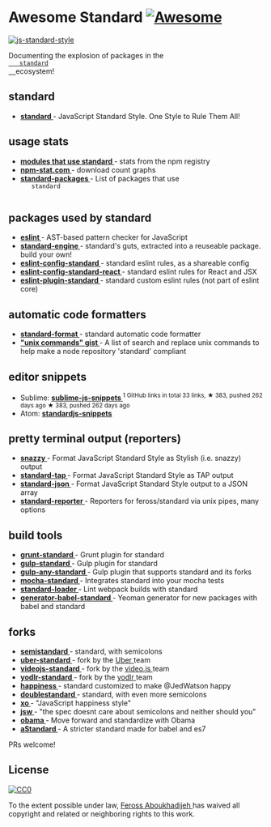 <h1>
 Awesome Standard
 <a href="https://github.com/sindresorhus/awesome">
  <img alt="Awesome" src="https://cdn.rawgit.com/sindresorhus/awesome/d7305f38d29fed78fa85652e3a63e154dd8e8829/media/badge.svg"/>
 </a>
</h1>
<p>
 <a href="https://github.com/feross/standard">
  <img alt="js-standard-style" src="https://cdn.rawgit.com/feross/standard/master/badge.svg"/>
 </a>
</p>
<p>
 Documenting the explosion of packages in the
 <a href="https://github.com/feross/standard">
  <code>
   standard
  </code>
 </a>
 ecosystem!
</p>
<h2>
 standard
</h2>
<ul>
 <li>
  <strong>
   <a href="https://www.npmjs.com/package/standard">
    standard
   </a>
  </strong>
  - JavaScript Standard Style. One Style to Rule Them All!
 </li>
</ul>
<h2>
 usage stats
</h2>
<ul>
 <li>
  <strong>
   <a href="https://gist.github.com/feross/e0882df2fe673d6ce064">
    modules that use standard
   </a>
  </strong>
  - stats from the npm registry
 </li>
 <li>
  <strong>
   <a href="http://npm-stat.com/charts.html?package=standard&author=&from=&to=">
    npm-stat.com
   </a>
  </strong>
  - download count graphs
 </li>
 <li>
  <strong>
   <a href="https://npmjs.com/package/standard-packages">
    standard-packages
   </a>
  </strong>
  - List of packages that use
  <code>
   standard
  </code>
 </li>
</ul>
<h2>
 packages used by standard
</h2>
<ul>
 <li>
  <strong>
   <a href="https://www.npmjs.com/package/eslint">
    eslint
   </a>
  </strong>
  - AST-based pattern checker for JavaScript
 </li>
 <li>
  <strong>
   <a href="https://www.npmjs.com/package/standard-engine">
    standard-engine
   </a>
  </strong>
  - standard's guts, extracted into a reuseable package. build your own!
 </li>
 <li>
  <strong>
   <a href="https://www.npmjs.com/package/eslint-config-standard">
    eslint-config-standard
   </a>
  </strong>
  - standard eslint rules, as a shareable config
 </li>
 <li>
  <strong>
   <a href="https://www.npmjs.com/package/eslint-config-standard-react">
    eslint-config-standard-react
   </a>
  </strong>
  - standard eslint rules for React and JSX
 </li>
 <li>
  <strong>
   <a href="https://www.npmjs.com/package/eslint-plugin-standard">
    eslint-plugin-standard
   </a>
  </strong>
  - standard custom eslint rules (not part of eslint core)
 </li>
</ul>
<h2>
 automatic code formatters
</h2>
<ul>
 <li>
  <strong>
   <a href="https://www.npmjs.com/package/standard-format">
    standard-format
   </a>
  </strong>
  - standard automatic code formatter
 </li>
 <li>
  <strong>
   <a href="https://gist.github.com/watson/453fc63cace521fcdadc">
    "unix commands" gist
   </a>
  </strong>
  - A list of search and replace unix commands to help make a node repository 'standard' compliant
 </li>
</ul>
<h2>
 editor snippets
</h2>
<ul>
 <li>
  Sublime:
  <strong>
   <a href="https://github.com/jprichardson/sublime-js-snippets">
    sublime-js-snippets
   </a>
  </strong>
  <sup>
   1 GitHub links in total 33 links, ★ 383, pushed 262 days ago
  </sup>
  <sup>
   &#9733 383, pushed 262 days ago
  </sup>
 </li>
 <li>
  Atom:
  <strong>
   <a href="https://atom.io/packages/standardjs-snippets">
    standardjs-snippets
   </a>
  </strong>
 </li>
</ul>
<h2>
 pretty terminal output (reporters)
</h2>
<ul>
 <li>
  <strong>
   <a href="https://www.npmjs.com/package/snazzy">
    snazzy
   </a>
  </strong>
  - Format JavaScript Standard Style as Stylish (i.e. snazzy) output
 </li>
 <li>
  <strong>
   <a href="https://www.npmjs.com/package/standard-tap">
    standard-tap
   </a>
  </strong>
  - Format JavaScript Standard Style as TAP output
 </li>
 <li>
  <strong>
   <a href="https://www.npmjs.com/package/standard-json">
    standard-json
   </a>
  </strong>
  - Format JavaScript Standard Style output to a JSON array
 </li>
 <li>
  <strong>
   <a href="https://www.npmjs.com/package/standard-reporter">
    standard-reporter
   </a>
  </strong>
  - Reporters for feross/standard via unix pipes, many options
 </li>
</ul>
<h2>
 build tools
</h2>
<ul>
 <li>
  <strong>
   <a href="https://www.npmjs.com/package/grunt-standard">
    grunt-standard
   </a>
  </strong>
  - Grunt plugin for standard
 </li>
 <li>
  <strong>
   <a href="https://www.npmjs.com/package/gulp-standard">
    gulp-standard
   </a>
  </strong>
  - Gulp plugin for standard
 </li>
 <li>
  <strong>
   <a href="https://www.npmjs.com/package/gulp-any-standard">
    gulp-any-standard
   </a>
  </strong>
  - Gulp plugin that supports standard and its forks
 </li>
 <li>
  <strong>
   <a href="https://www.npmjs.com/package/mocha-standard">
    mocha-standard
   </a>
  </strong>
  - Integrates standard into your mocha tests
 </li>
 <li>
  <strong>
   <a href="https://www.npmjs.com/package/standard-loader">
    standard-loader
   </a>
  </strong>
  - Lint webpack builds with standard
 </li>
 <li>
  <strong>
   <a href="https://www.npmjs.com/package/generator-babel-standard">
    generator-babel-standard
   </a>
  </strong>
  - Yeoman generator for new packages with babel and standard
 </li>
</ul>
<h2>
 forks
</h2>
<ul>
 <li>
  <strong>
   <a href="https://www.npmjs.com/package/semistandard">
    semistandard
   </a>
  </strong>
  - standard, with semicolons
 </li>
 <li>
  <strong>
   <a href="https://www.npmjs.com/package/uber-standard">
    uber-standard
   </a>
  </strong>
  - fork by the
  <a href="https://www.uber.com/">
   Uber
  </a>
  team
 </li>
 <li>
  <strong>
   <a href="https://www.npmjs.com/package/videojs-standard">
    videojs-standard
   </a>
  </strong>
  - fork by the
  <a href="https://github.com/videojs/video.js">
   video.js
  </a>
  team
 </li>
 <li>
  <strong>
   <a href="https://www.npmjs.com/package/yodlr-standard">
    yodlr-standard
   </a>
  </strong>
  - fork by the
  <a href="https://getyodlr.com/home">
   yodlr
  </a>
  team
 </li>
 <li>
  <strong>
   <a href="https://www.npmjs.com/package/happiness">
    happiness
   </a>
  </strong>
  - standard customized to make @JedWatson happy
 </li>
 <li>
  <strong>
   <a href="https://www.npmjs.com/package/doublestandard">
    doublestandard
   </a>
  </strong>
  - standard, with even more semicolons
 </li>
 <li>
  <strong>
   <a href="https://www.npmjs.com/package/xo">
    xo
   </a>
  </strong>
  - "JavaScript happiness style"
 </li>
 <li>
  <strong>
   <a href="https://www.npmjs.com/package/jsw">
    jsw
   </a>
  </strong>
  - "the spec doesnt care about semicolons and neither should you"
 </li>
 <li>
  <strong>
   <a href="https://www.npmjs.com/package/obama">
    obama
   </a>
  </strong>
  - Move forward and standardize with Obama
 </li>
 <li>
  <strong>
   <a href="https://npmjs.com/package/a-standard">
    aStandard
   </a>
  </strong>
  - A stricter standard made for babel and es7
 </li>
</ul>
<p>
 PRs welcome!
</p>
<h2>
 License
</h2>
<p>
 <a href="http://creativecommons.org/publicdomain/zero/1.0/">
  <img alt="CC0" src="http://i.creativecommons.org/p/zero/1.0/88x31.png"/>
 </a>
</p>
<p>
 To the extent possible under law,
 <a href="http://feross.org">
  Feross Aboukhadijeh
 </a>
 has waived all copyright and related or neighboring rights to this work.
</p>
